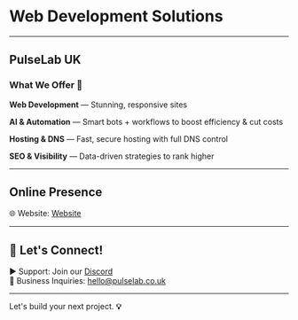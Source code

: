 # Web Development Solutions

---

## PulseLab UK

### What We Offer 💼 

**Web Development** — Stunning, responsive sites

**AI & Automation** — Smart bots + workflows to boost efficiency & cut costs

**Hosting & DNS** — Fast, secure hosting with full DNS control 

**SEO & Visibility** — Data-driven strategies to rank higher



---

## Online Presence

🌐 Website: [Website](https://pulselab.co.uk)  

---

## 📢 Let's Connect!

▶ Support: Join our [Discord](https://discord.gg/J9kVfvAYeH)  
📧 Business Inquiries: [hello@pulselab.co.uk](mailto:hello@pulseitinnovate.uk)  

---

Let's build your next project. **💡**
